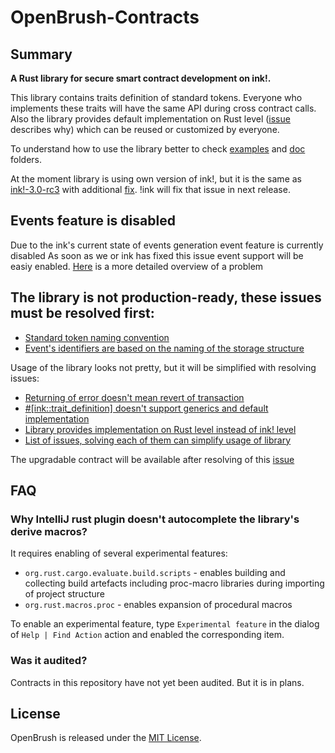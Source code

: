 # OpenBrush-Contracts

## Summary

**A Rust library for secure smart contract development on ink!.**

This library contains traits definition of standard tokens. Everyone who implements these traits will have the same API during cross contract calls. Also the library provides default implementation on Rust level \([issue](https://github.com/Supercolony-net/openbrush-contracts/issues/5) describes why\) which can be reused or customized by everyone.

To understand how to use the library better to check [examples](examples/) and [doc](https://github.com/Supercolony-net/openbrush-contracts/tree/cd029a4890bf4807ab1d5997ad423b598d76e651/doc/README.md) folders.

At the moment library is using own version of ink!, but it is the same as [ink!-3.0-rc3](https://github.com/paritytech/ink/releases/tag/v3.0.0-rc3) with additional [fix](https://github.com/Supercolony-net/ink/commit/4ade565ca0adf746c130ef32e50f54a9504970cb). !ink will fix that issue in next release.

## Events feature is disabled

Due to the ink's current state of events generation event feature is currently disabled As soon as we or ink has fixed this issue event support will be easiy enabled. [Here](https://github.com/Supercolony-net/openbrush-contracts/issues/2) is a more detailed overview of a problem

## The library is not production-ready, these issues must be resolved first:

* [Standard token naming convention](https://github.com/Supercolony-net/openbrush-contracts/issues/1)
* [Event's identifiers are based on the naming of the storage structure](https://github.com/Supercolony-net/openbrush-contracts/issues/2)

Usage of the library looks not pretty, but it will be simplified with resolving issues:

* [Returning of error doesn't mean revert of transaction](https://github.com/Supercolony-net/openbrush-contracts/issues/3)
* [\#\[ink::trait\_definition\] doesn't support generics and default implementation](https://github.com/Supercolony-net/openbrush-contracts/issues/4)
* [Library provides implementation on Rust level instead of ink! level](https://github.com/Supercolony-net/openbrush-contracts/issues/5)
* [List of issues, solving each of them can simplify usage of library](https://github.com/Supercolony-net/openbrush-contracts/issues/8)

The upgradable contract will be available after resolving of this [issue](https://github.com/Supercolony-net/openbrush-contracts/issues/7)

## FAQ

### Why IntelliJ rust plugin doesn't autocomplete the library's derive macros?

It requires enabling of several experimental features:

* `org.rust.cargo.evaluate.build.scripts` - enables building and collecting build artefacts including proc-macro libraries during importing of project structure
* `org.rust.macros.proc` - enables expansion of procedural macros

To enable an experimental feature, type `Experimental feature` in the dialog of `Help | Find Action` action and enabled the corresponding item.

### Was it audited?

Contracts in this repository have not yet been audited. But it is in plans.

## License

OpenBrush is released under the [MIT License](https://github.com/Supercolony-net/openbrush-contracts/tree/cd029a4890bf4807ab1d5997ad423b598d76e651/LICENSE/README.md).

